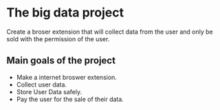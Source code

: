 # The big data project
Create a broser extension that will collect  data from the user and only be sold with the permission of the user.
## Main goals of the project
- Make a internet broswer extension.
- Collect user data.
- Store User Data safely.
- Pay the user for the sale of their data.
